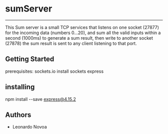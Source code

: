 # sumServer
----------------
This Sum server is a small TCP services that listens on one socket (27877) for the incoming data
(numbers 0...20), and sum all the valid inputs within a second (1000ms) to generate a sum result,
then write to another socket (27878) the sum result is sent to any client listening to that port.

## Getting Started
prerequisites: sockets.io
install sockets express

## installing
npm install --save express@4.15.2

## Authors
- Leonardo Novoa

